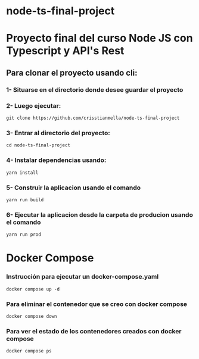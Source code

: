 # node-ts-final-project
# Proyecto final del curso Node JS con Typescript y API's Rest

## Para clonar el proyecto usando cli:

### 1- Situarse en el directorio donde desee guardar el proyecto

### 2- Luego ejecutar:
```
git clone https://github.com/crisstianmella/node-ts-final-project
```
### 3- Entrar al directorio del proyecto: 
```
cd node-ts-final-project
```
### 4- Instalar dependencias usando:  
```
yarn install
```
### 5- Construir la aplicacion usando el comando 
```
yarn run build
```
### 6- Ejecutar la aplicacion desde la carpeta de producion usando el comando 
```
yarn run prod
```
# Docker Compose

### Instrucción para ejecutar un docker-compose.yaml

```
docker compose up -d
```

### Para eliminar el contenedor que se creo con docker compose

```
docker compose down
```

### Para ver el estado de los contenedores creados con docker compose

```
docker compose ps
```




